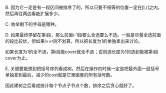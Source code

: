 B. 因为它一定是有一段区间被排序了的，所以只要不相等的位置一定在[l,r]之内。然后再往两边看能扩展多少。

C. 枚举剩下的字母是哪种。

D. 如果最终停留在第i段，那么前面i-1段要么全选要么不选。一般是尽量全选前面的段比较优，但如果l==r则不划算，所以把长度为1的单独拿出来讨论。

   如果长度为1的全不选，第i段能cover就全不选；否则选长度为1的选到能被第i段cover为止。

E. 关键要能想到把括号序列看成树。然后在操作的时候一定是把最外面一层括号单独拿到最后，减少的cost就是它里面套的所有括号数。

   因此建树之后看成统计每个节点子节点个数，排序之后贪心就好了。
